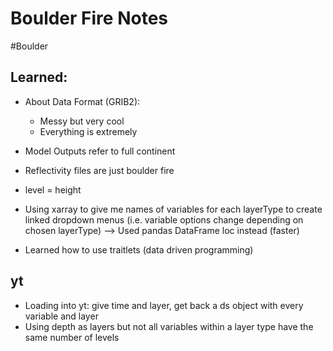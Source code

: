 # **Boulder Fire Notes**
#Boulder
## Learned:
* About Data Format (GRIB2):
	* Messy but very cool
	* Everything is extremely 

* Model Outputs refer to full continent
* Reflectivity files are just boulder fire
*  level = height
*  Using xarray to give me names of variables for each layerType to create linked dropdown menus (i.e. variable options change depending on chosen layerType) --> Used pandas DataFrame loc instead (faster)
*  Learned how to use traitlets (data driven programming)

## yt
* Loading into yt: give time and layer, get back a ds object with every variable and layer
* Using depth as layers but not all variables within a layer type have the same number of levels
